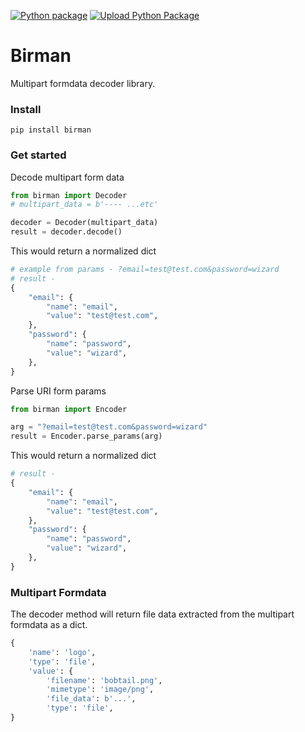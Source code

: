 [![Python package](https://github.com/joegasewicz/birman/actions/workflows/python-package.yml/badge.svg)](https://github.com/joegasewicz/birman/actions/workflows/python-package.yml)
[![Upload Python Package](https://github.com/joegasewicz/birman/actions/workflows/python-publish.yml/badge.svg)](https://github.com/joegasewicz/birman/actions/workflows/python-publish.yml)

# Birman
Multipart formdata decoder library.

### Install
```
pip install birman
```

### Get started

Decode multipart form data
```python
from birman import Decoder
# multipart_data = b'---- ...etc'

decoder = Decoder(multipart_data)
result = decoder.decode()
```
This would return a normalized dict
```python
# example from params - ?email=test@test.com&password=wizard
# result -
{
    "email": {
        "name": "email",
        "value": "test@test.com",
    },
    "password": {
        "name": "password",
        "value": "wizard",
    },
}
```

Parse URI form params
```python
from birman import Encoder

arg = "?email=test@test.com&password=wizard"
result = Encoder.parse_params(arg)
```
This would return a normalized dict
```python
# result -
{
    "email": {
        "name": "email",
        "value": "test@test.com",
    },
    "password": {
        "name": "password",
        "value": "wizard",
    },
}
```

### Multipart Formdata
The decoder method will return file data extracted from the multipart formdata as a dict.

```python
{
    'name': 'logo',
    'type': 'file',
    'value': {
        'filename': 'bobtail.png',
        'mimetype': 'image/png', 
        'file_data': b'...',
        'type': 'file',
}
```